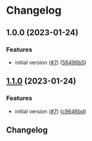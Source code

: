 # Changelog

## 1.0.0 (2023-01-24)


### Features

* initial version ([#7](https://github.com/pyroscope-io/ci/issues/7)) ([56496b5](https://github.com/pyroscope-io/ci/commit/56496b5f11fbb86b855eaf730c8f18d08207a5f4))

## [1.1.0](https://github.com/pyroscope-io/ci/compare/v1.0.0...v1.1.0) (2023-01-24)


### Features

* initial version ([#7](https://github.com/pyroscope-io/ci/issues/7)) ([c9646bd](https://github.com/pyroscope-io/ci/commit/c9646bdeb7fb524f8cae47d146274b21f2193901))

## Changelog

